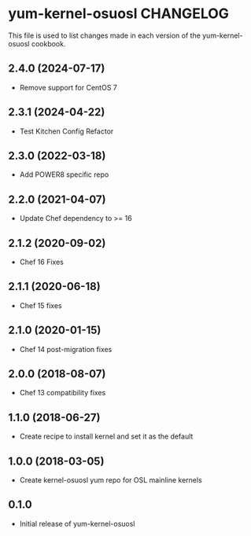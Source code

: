 yum-kernel-osuosl CHANGELOG
===========================
This file is used to list changes made in each version of the
yum-kernel-osuosl cookbook.

2.4.0 (2024-07-17)
------------------
- Remove support for CentOS 7

2.3.1 (2024-04-22)
------------------
- Test Kitchen Config Refactor

2.3.0 (2022-03-18)
------------------
- Add POWER8 specific repo

2.2.0 (2021-04-07)
------------------
- Update Chef dependency to >= 16

2.1.2 (2020-09-02)
------------------
- Chef 16 Fixes

2.1.1 (2020-06-18)
------------------
- Chef 15 fixes

2.1.0 (2020-01-15)
------------------
- Chef 14 post-migration fixes

2.0.0 (2018-08-07)
------------------
- Chef 13 compatibility fixes

1.1.0 (2018-06-27)
------------------
- Create recipe to install kernel and set it as the default

1.0.0 (2018-03-05)
------------------
- Create kernel-osuosl yum repo for OSL mainline kernels

0.1.0
-----
- Initial release of yum-kernel-osuosl

